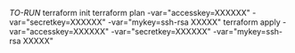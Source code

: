 *TO-RUN*
terraform init
terraform plan -var="accesskey=XXXXXX" -var="secretkey=XXXXXX" -var="mykey=ssh-rsa XXXXX"
terraform apply -var="accesskey=XXXXXX" -var="secretkey=XXXXXX" -var="mykey=ssh-rsa XXXXX"
